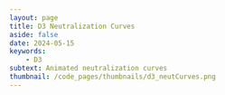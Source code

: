 ```yaml
---
layout: page
title: D3 Neutralization Curves
aside: false
date: 2024-05-15
keywords:
    - D3
subtext: Animated neutralization curves
thumbnail: /code_pages/thumbnails/d3_neutCurves.png
---
```


<script setup>
import neutCurve from "/components/graphs/neutCurve.vue";
</script>


<FigureTitle title="Neutralization Curves in D3"/>
<D3PlotContainer>
    <neutCurve/>
</D3PlotContainer>
